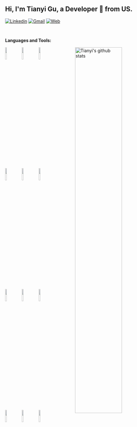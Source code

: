 ## Hi, I'm Tianyi Gu, a Developer 🚀 from US.

[![Linkedin](https://img.shields.io/badge/-LinkedIn-blue?style=flat&logo=Linkedin&logoColor=white)](https://www.linkedin.com/in/gutianyi/)
[![Gmail](https://img.shields.io/badge/-Gmail-c14438?style=flat&logo=Gmail&logoColor=white)](mailto:murillo.comino@gmail.com)
[![Web](https://img.shields.io/website?url=https%3A%2F%2Fwww.cs.unh.edu%2F~tg1034%2F)](https://www.cs.unh.edu/~tg1034/)

&nbsp;


**Languages and Tools:** 

<!-- Your github readme stats
You can use this api: https://github.com/anuraghazra/github-readme-stats
-->
<p>
  <a href="https://github.com/onimur/handle-path-oz">
    <img width="55%" align="right" alt="Tianyi's github stats" src="https://github-readme-stats.vercel.app/api?username=gtianyi&show_icons=true&hide_border=true" />
  </a>
  
  <!-- Your languages and tools. Be careful with the alignment. 
  You can use this sites to get logos: https://www.vectorlogo.zone or https://simpleicons.org/
  -->
  <code><img width="10%" src="https://uapprojectschool.files.wordpress.com/2015/11/devc.png"></code>
  <code><img width="10%" src="https://www.vectorlogo.zone/logos/python/python-ar21.svg"></code>
  <code><img width="10%" src="https://www.vectorlogo.zone/logos/git-scm/git-scm-ar21.svg"></code>
  <br />
  <code><img width="10%" src="https://cdn.freebiesupply.com/logos/large/2x/jenkins-logo-png-transparent.png"></code>
  <code><img width="10%" src="https://www.vectorlogo.zone/logos/atlassian_jira/atlassian_jira-ar21.svg"></code>
  <code><img width="10%" src="http://seekvectorlogo.com/wp-content/uploads/2019/04/confluence-vector-logo.png"></code>
  <br />
  <code><img width="10%" src="https://upload.wikimedia.org/wikipedia/commons/4/4f/Neovim-logo.svg"></code>
  <code><img width="10%" src="https://www.vectorlogo.zone/logos/docker/docker-ar21.svg"></code>
  <code><img width="10%" src="https://www.vectorlogo.zone/logos/json/json-ar21.svg"></code>
  <br />
  <code><img width="10%" src="https://www.vectorlogo.zone/logos/ubuntu/ubuntu-ar21.svg"></code>
  <code><img width="10%" src="https://www.fullstackpython.com/img/logos/zsh.jpg"></code>
  <code><img width="10%" src="https://www.vectorlogo.zone/logos/gnu_bash/gnu_bash-ar21.svg"></code>
</p>

